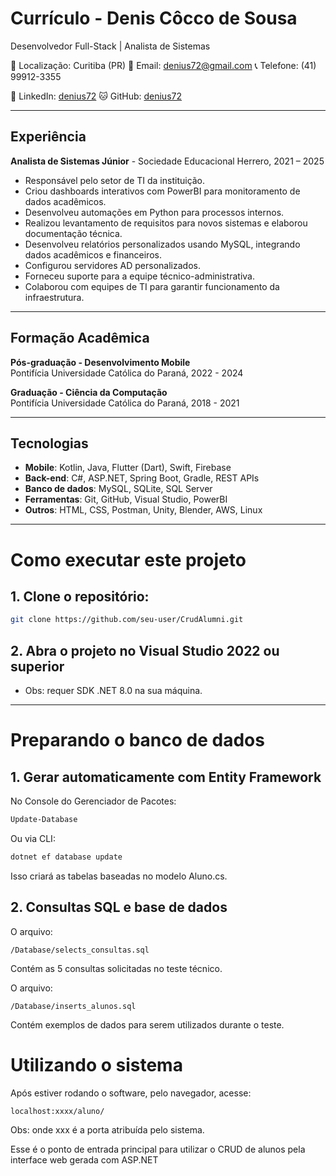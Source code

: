 # Currículo - Denis Côcco de Sousa

Desenvolvedor Full-Stack | Analista de Sistemas

📍 Localização: Curitiba (PR)
📧 Email: denius72@gmail.com
📞 Telefone: (41) 99912-3355

💼 LinkedIn: [denius72]([https://linkedin.com/in/seuuser](https://www.linkedin.com/in/denius72/))  
🐱 GitHub: [denius72]([https://github.com/seu-user](https://github.com/denius72))  

---

## Experiência

**Analista de Sistemas Júnior** - Sociedade Educacional Herrero, 2021 – 2025
- Responsável pelo setor de TI da instituição.
- Criou dashboards interativos com PowerBI para monitoramento de dados acadêmicos.
- Desenvolveu automações em Python para processos internos.
- Realizou levantamento de requisitos para novos sistemas e elaborou documentação técnica.
- Desenvolveu relatórios personalizados usando MySQL, integrando dados acadêmicos e financeiros.
- Configurou servidores AD personalizados.
- Forneceu suporte para a equipe técnico-administrativa.
- Colaborou com equipes de TI para garantir funcionamento da infraestrutura.

---

## Formação Acadêmica

**Pós-graduação - Desenvolvimento Mobile**  
Pontifícia Universidade Católica do Paraná, 2022 - 2024  

**Graduação - Ciência da Computação**  
Pontifícia Universidade Católica do Paraná, 2018 - 2021  

---

## Tecnologias

- **Mobile**: Kotlin, Java, Flutter (Dart), Swift, Firebase  
- **Back-end**: C#, ASP.NET, Spring Boot, Gradle, REST APIs
- **Banco de dados**: MySQL, SQLite, SQL Server
- **Ferramentas**: Git, GitHub, Visual Studio, PowerBI
- **Outros**: HTML, CSS, Postman, Unity, Blender, AWS, Linux

---

# Como executar este projeto

## 1. **Clone o repositório:**

```bash
git clone https://github.com/seu-user/CrudAlumni.git
```

## 2. **Abra o projeto no Visual Studio 2022 ou superior**
- Obs: requer SDK .NET 8.0 na sua máquina.


---


# Preparando o banco de dados

## 1. **Gerar automaticamente com Entity Framework**
No Console do Gerenciador de Pacotes:

```powershell
Update-Database
```
Ou via CLI:

```bash
dotnet ef database update
```
Isso criará as tabelas baseadas no modelo Aluno.cs.


## 2. **Consultas SQL e base de dados**

O arquivo:
```pgsql
/Database/selects_consultas.sql
```
Contém as 5 consultas solicitadas no teste técnico.

O arquivo:
```pgsql
/Database/inserts_alunos.sql
```
Contém exemplos de dados para serem utilizados durante o teste.

# **Utilizando o sistema**

Após estiver rodando o software, pelo navegador, acesse:
```pgsql
localhost:xxxx/aluno/
```
Obs: onde xxx é a porta atribuída pelo sistema.

Esse é o ponto de entrada principal para utilizar o CRUD de alunos pela interface web gerada com ASP.NET
